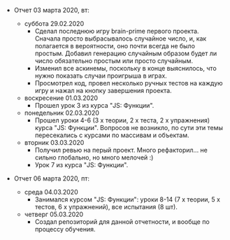 * Отчет 03 марта 2020, вт:
  * суббота 29.02.2020
    * Сделал последнюю игру brain-prime первого проекта. Сначала просто выбрасывалось случайное число, и, как полагается в вероятности, оно почти всегда не было простым. Добавил генерацию случайным образом будет ли число обязательно простым или просто случайным.
    * Изменил все аскинемы, поскольку в конце выяснилось, что нужно показать случаи проигрыша в играх.
    * Просмотрел код, провел несколько ручных тестов на каждую игру и нажал на кнопку завершения проекта.
  * воскресение 01.03.2020
    * Прошел урок 3 из курса "JS: Функции".
  * понедельник 02.03.2020
    * Прошел уроки 4-6 (3 x теории, 2 x теста, 2 x упражнения) курса "JS: Функции". Вопросов не возникло, по сути эти темы пересекались с курсами по массивам и объектам.
  * вторник 03.03.2020
    * Получил ревью на перый проект. Много рефакторил... не сильно глобально, но много мелочей :) 
    * Урок 7 из курса "JS: Функции".

* Отчет 06 марта 2020, пт:
  * среда 04.03.2020
    * Занимался курсом "JS: Функции": уроки 8-14 (7 x теории, 5 x тестов, 6 x упражнений), все испытания (8 шт).
  * четверг 05.03.2020
    * Создал репозиторий для данной отчетности, и вообще по процессу обучения.
